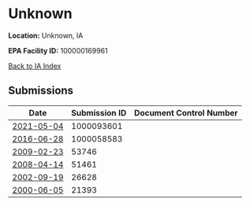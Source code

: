 # Unknown

**Location:** Unknown, IA

**EPA Facility ID:** 100000169961

[Back to IA Index](../../index.md)

## Submissions

| Date | Submission ID | Document Control Number |
|------|--------------|-------------------------|
| [2021-05-04](submissions/1000093601.md) | 1000093601 |  |
| [2016-06-28](submissions/1000058583.md) | 1000058583 |  |
| [2009-02-23](submissions/53746.md) | 53746 |  |
| [2008-04-14](submissions/51461.md) | 51461 |  |
| [2002-09-19](submissions/26628.md) | 26628 |  |
| [2000-06-05](submissions/21393.md) | 21393 |  |

